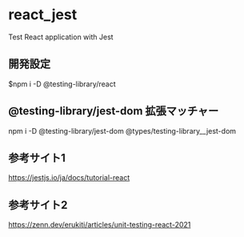 # react_jest
Test React application with Jest

## 開発設定
$npm i -D @testing-library/react

## @testing-library/jest-dom 拡張マッチャー
npm i -D @testing-library/jest-dom @types/testing-library__jest-dom

## 参考サイト1
https://jestjs.io/ja/docs/tutorial-react  

## 参考サイト2
https://zenn.dev/erukiti/articles/unit-testing-react-2021

